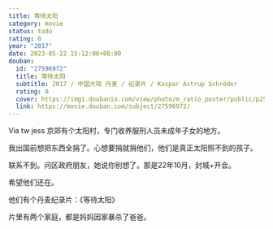 ```yaml
---
title: 等待太阳
category: movie
status: todo
rating: 0
year: "2017"
date: 2023-05-22 15:12:06+08:00
douban:
  id: "27596972"
  title: 等待太阳
  subtitle: 2017 / 中国大陆 丹麦 / 纪录片 / Kaspar Astrup Schröder
  rating: 0
  cover: https://img1.doubanio.com/view/photo/m_ratio_poster/public/p2506904240.jpg
  link: https://movie.douban.com/subject/27596972/
---
```


Via tw jess 京郊有个太阳村，专门收养服刑人员未成年子女的地方。

我出国前想把东西全捐了。心想要捐就捐他们，他们是真正太阳照不到的孩子。

联系不到。问区政府朋友，她说你别想了。那是22年10月，封城+开会。

希望他们还在。

他们有个丹麦纪录片：《等待太阳》

片里有两个家庭，都是妈妈因家暴杀了爸爸。
